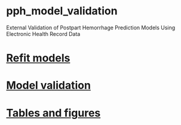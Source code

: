 # pph_model_validation
External Validation of Postpart Hemorrhage Prediction Models Using Electronic Health Record Data

# [Refit models](https://htmlpreview.github.io/?https://github.com/seanrmeyer/meyer_et_al_2021a/blob/main/03-postpartum_hemorrhage_refit_models.html)
# [Model validation](https://github.com/seanrmeyer/meyer_et_al_2021a/blob/main/04-postpartum_hemorrhage_model_validation.html)
# [Tables and figures](https://github.com/seanrmeyer/meyer_et_al_2021a/blob/main/05-tables_and_figures.html)
